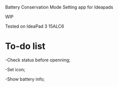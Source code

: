 Battery Conservation Mode Setting app for Ideapads

WIP

Tested on IdeaPad 3 15ALC6 


# To-do list
-Check status before openning;

-Set icon;

-Show battery info;


